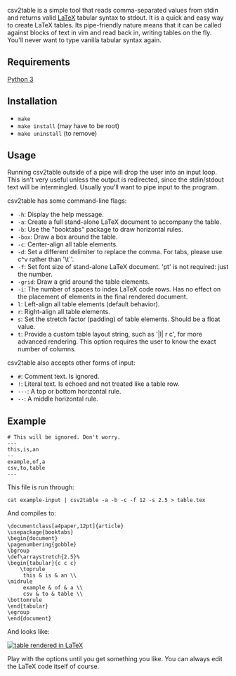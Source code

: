 csv2table is a simple tool that reads comma-separated values from stdin and returns valid [LaTeX](https://www.latex-project.org/) tabular syntax to stdout. It is a quick and easy way to create LaTeX tables. Its pipe-friendly nature means that it can be called against blocks of text in vim and read back in, writing tables on the fly. You'll never want to type vanilla tabular syntax again.

## Requirements

[Python 3](https://www.python.org/)

## Installation

+ `make`
+ `make install` (may have to be root)
+ `make uninstall` (to remove)

## Usage

Running csv2table outside of a pipe will drop the user into an input loop. This isn't very useful unless the output is redirected, since the stdin/stdout text will be intermingled. Usually you'll want to pipe input to the program.

csv2table has some command-line flags:

+ `-h`: Display the help message.
+ `-a`: Create a full stand-alone LaTeX document to accompany the table.
+ `-b`: Use the "booktabs" package to draw horizontal rules.
+ `-box`: Draw a box around the table.
+ `-c`: Center-align all table elements.
+ `-d`: Set a different delimiter to replace the comma. For tabs, please use c^v <tab> rather than '\t`'.
+ `-f`: Set font size of stand-alone LaTeX document. 'pt' is not required: just the number.
+ `-grid`: Draw a grid around the table elements.
+ `-i`: The number of spaces to index LaTeX code rows. Has no effect on the placement of elements in the final rendered document.
+ `l`: Left-align all table elements (default behavior).
+ `r`: Right-align all table elements.
+ `s`: Set the stretch factor (padding) of table elements. Should be a float value.
+ `t`: Provide a custom table layout string, such as '|l| r c', for more advanced rendering. This option requires the user to know the exact number of columns.

csv2table also accepts other forms of input:

+ `#`: Comment text. Is ignored.
+ `!`: Literal text. Is echoed and not treated like a table row.
+ `---`: A top or bottom horizontal rule.
+ `--`: A middle horizontal rule.

## Example

    # This will be ignored. Don't worry.
    ---
    this,is,an
    --
    example,of,a
    csv,to,table
    ---

This file is run through:

    cat example-input | csv2table -a -b -c -f 12 -s 2.5 > table.tex

And compiles to:

    \documentclass[a4paper,12pt]{article}
    \usepackage{booktabs}
    \begin{document}
    \pagenumbering{gobble}
    \bgroup
    \def\arraystretch{2.5}%
    \begin{tabular}{c c c} 
        \toprule
         this & is & an \\
    \midrule
         example & of & a \\
         csv & to & table \\
    \bottomrule
    \end{tabular}
    \egroup
    \end{document}

And looks like:

[![table rendered in LaTeX](https://raw.githubusercontent.com/jimd1989/csv2table/master/csv2table-1.png)](https://raw.githubusercontent.com/jimd1989/csv2table/master/csv2table-1.png)

Play with the options until you get something you like. You can always edit the LaTeX code itself of course.
